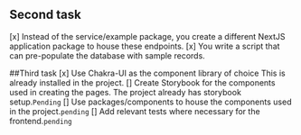 ## Second task
[x] Instead of the service/example package, you create a different NextJS application package to house these endpoints.
[x] You write a script that can pre-populate the database with sample records.

##Third task
[x] Use Chakra-UI as the component library of choice This is already installed in the project.
[] Create Storybook for the components used in creating the pages. The project already has storybook setup.`Pending`
[] Use packages/components to house the components used in the project.`pending`
[] Add relevant tests where necessary for the frontend.`pending`
